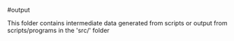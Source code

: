 #output

This folder contains intermediate data generated from scripts
or output from scripts/programs in the 'src/' folder
